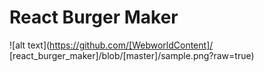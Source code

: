 **React Burger Maker**
=======================

![alt text](https://github.com/[WebworldContent]/
[react_burger_maker]/blob/[master]/sample.png?raw=true)